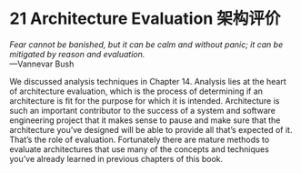 21 Architecture Evaluation 架构评价
===

_Fear cannot be banished, but it can be calm and without panic; it can be mitigated by reason and evaluation._  
—Vannevar Bush

We discussed analysis techniques in Chapter 14. Analysis lies at the heart of architecture evaluation, which is the process of determining if an architecture is fit for the purpose for which it is intended. Architecture is such an important contributor to the success of a system and software engineering project that it makes sense to pause and make sure that the architecture you’ve designed will be able to provide all that’s expected of it. That’s the role of evaluation. Fortunately there are mature methods to evaluate architectures that use many of the concepts and techniques you’ve already learned in previous chapters of this book.
